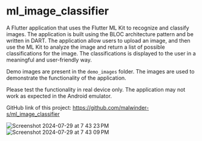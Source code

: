 # ml_image_classifier
A Flutter application that uses the Flutter ML Kit to recognize and classify images. The application is built using the BLOC architecture pattern and be written in DART. The application allow users to upload an image, and then use the ML Kit to analyze the image and return a list of possible classifications for the image. The classifications is displayed to the user in a meaningful and user-friendly way.

Demo images are present in the `demo_images` folder. The images are used to demonstrate the functionality of the application.

Please test the functionality in real device only. The application may not work as expected in the Android emulator.

GitHub link of this project: https://github.com/malwinder-s/ml_image_classifier

![Screenshot 2024-07-29 at 7 43 23 PM](https://github.com/user-attachments/assets/901a4ed8-bc9f-4fec-a844-5ff3193b949a)
![Screenshot 2024-07-29 at 7 43 09 PM](https://github.com/user-attachments/assets/03c7d239-3eca-4298-8b10-f927c2e5f21f)
